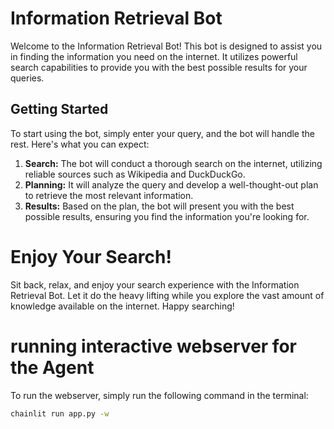 # Information Retrieval Bot

Welcome to the Information Retrieval Bot! This bot is designed to assist you in finding the information you need on the internet. It utilizes powerful search capabilities to provide you with the best possible results for your queries.

## Getting Started

To start using the bot, simply enter your query, and the bot will handle the rest. Here's what you can expect:

1. **Search:** The bot will conduct a thorough search on the internet, utilizing reliable sources such as Wikipedia and DuckDuckGo.
2. **Planning:** It will analyze the query and develop a well-thought-out plan to retrieve the most relevant information.
3. **Results:** Based on the plan, the bot will present you with the best possible results, ensuring you find the information you're looking for.

# Enjoy Your Search!

Sit back, relax, and enjoy your search experience with the Information Retrieval Bot. Let it do the heavy lifting while you explore the vast amount of knowledge available on the internet. Happy searching!


# running interactive webserver for the Agent
To run the webserver, simply run the following command in the terminal:
```bash
chainlit run app.py -w 
```